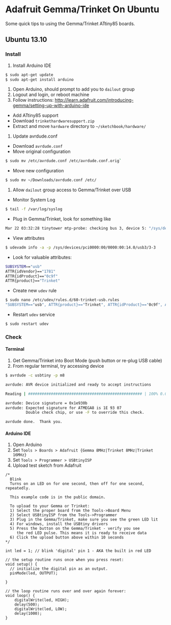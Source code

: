 # Adafruit Gemma/Trinket On Ubuntu
Some quick tips to using the Gemma/Trinket ATtiny85 boards.

## Ubuntu 13.10
### Install
1. Install Arduino IDE
```bash
$ sudo apt-get update
$ sudo apt-get install arduino
```
1. Open Arduino, should prompt to add you to `dailout` group
1. Logout and login, or reboot machine
1. Follow instructions: http://learn.adafruit.com/introducing-gemma/setting-up-with-arduino-ide
  * Add ATtiny85 support
  * Download `trinkethardwaresupport.zip`
  * Extract and move `hardware` directory to `~/sketchbook/hardware/`
1. Update avrdude.conf
  * Download `avrdude.conf`
  * Move original configuration
  ```bash
$ sudo mv /etc/avrdude.conf /etc/avrdude.conf.orig`
  ```
  * Move new configuration
  ```bash
$ sudo mv ~/Downloads/avrdude.conf /etc/
  ```
1. Allow `dailout` group access to Gemma/Trinket over USB
  * Monitor System Log
  ```bash
$ tail -f /var/log/syslog
  ```
  * Plug in Gemma/Trinket, look for something like
  ```bash
Mar 22 03:32:28 tinytower mtp-probe: checking bus 3, device 5: "/sys/devices/pci0000:00/0000:00:14.0/usb3/3-3"
  ```
  * View attributes
  ```bash
$ udevadm info -a -p /sys/devices/pci0000:00/0000:00:14.0/usb3/3-3
  ```
  * Look for valuable attributes:
  ```bash
SUBSYSTEM=="usb"
ATTR{idVendor}=="1781"
ATTR{idProduct}=="0c9f"
ATTR{product}=="Trinket"
  ```
  * Create new `udev` rule
  ```bash
$ sudo nano /etc/udev/rules.d/60-trinket-usb.rules
"SUBSYSTEM=="usb", ATTR{product}=="Trinket", ATTR{idProduct}=="0c9f", ATTRS{idVendor}=="1781", MODE="0660", GROUP="dialout"
```
  * Restart `udev` service
  ```bash
$ sudo restart udev
  ```

### Check
#### Terminal
1. Get Gemma/Trinket into Boot Mode (push button or re-plug USB cable)
1. From regular terminal, try accessing device
```bash
$ avrdude -c usbtiny -p m8

avrdude: AVR device initialized and ready to accept instructions

Reading | ################################################## | 100% 0.00s

avrdude: Device signature = 0x1e930b
avrdude: Expected signature for ATMEGA8 is 1E 93 07
         Double check chip, or use -F to override this check.

avrdude done.  Thank you.
```

#### Arduino IDE
1. Open Arduino
1. Set `Tools > Boards > Adafruit {Gemma 8MHz|Trinket 8MHz|Trinket 16MHz}`
1. Set `Tools > Programmer > USBtinyISP`
1. Upload test sketch from Adafruit
```arduino
/*
  Blink
  Turns on an LED on for one second, then off for one second, repeatedly.
 
  This example code is in the public domain.

  To upload to your Gemma or Trinket:
  1) Select the proper board from the Tools->Board Menu
  2) Select USBtinyISP from the Tools->Programmer
  3) Plug in the Gemma/Trinket, make sure you see the green LED lit
  4) For windows, install the USBtiny drivers
  5) Press the button on the Gemma/Trinket - verify you see
     the red LED pulse. This means it is ready to receive data
  6) Click the upload button above within 10 seconds
*/
 
int led = 1; // blink 'digital' pin 1 - AKA the built in red LED

// the setup routine runs once when you press reset:
void setup() {
  // initialize the digital pin as an output.
  pinMode(led, OUTPUT);

}

// the loop routine runs over and over again forever:
void loop() {
    digitalWrite(led, HIGH); 
    delay(500);
    digitalWrite(led, LOW);
    delay(1000);
}
```
